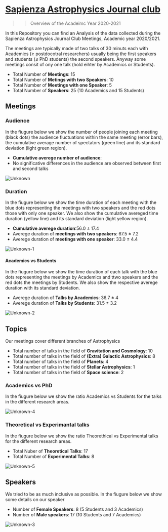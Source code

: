 # [Sapienza Astrophysics Journal club](https://sites.google.com/uniroma1.it/astrophysics-journal-club/home)

>> Overview of the Acadeimc Year 2020-2021 

In this Repository you can find an Analysis of the data collected during the Sapienza Astrophysics Journal Club Meetings, Academic year 2020/2021.

The meetings are typically made of two talks of 30 minuts each with Academics (≥ postdocotral researchers) usually being the first speakers and students (≤ PhD students) the second speakers. Anyway some meetings consit of ony one talk (hold eihter by Academics or Students).
- Total Number of **Meetings**: 15
- Total Number of **Metings with two Speakers**: 10
- Total Number of **Meetings with one Speaker**: 5
- Total Number of **Speakers**: 25 (10 Academics and 15 Students)

## Meetings

### Audience

In the fiugure below we show the number of people joining each meeting (black dots) the audience fluctuations within the same meeting (error bars), the cumulative average number of spectators (green line) and its standard deviation (light green region). 

- **Cumulative averege number of audience**: 
-  No significative differences in the audience are observed between first and second talks   


![Unknown](https://user-images.githubusercontent.com/81431176/123516670-93a1dc00-d69d-11eb-9436-185c31fe5b4e.png)




### Duration
In the fiugure below we show the time duration of each meeting with the blue dots representing the meetings with two speakers and the red dots those with only one speaker. We also show the cumulative avereged time duration (yellow line) and its standard deviation (light yellow region).
- **Cumulative averege duration**:56.0 ± 17.4
- Averege duration of **meetings with two speakers**: 67.5 ± 7.2
- Averege duration of **meetings with one speaker**: 33.0 ± 4.4

![Unknown-1](https://user-images.githubusercontent.com/81431176/123516676-9f8d9e00-d69d-11eb-83ef-97d143ac8037.png)


#### Academics vs Students
In the fiugure below we show the time duration of each talk with the blue dots representing the meetings by Academics and ttwo speakers and the red dots the meetings by Students. We also show the respective averege duration with its standard deviation.
- Averege duration of **Talks by Academics**: 36.7 ± 4
- Averege duration of **Talks by Students**: 31.5 ± 3.2

![Unknown-2](https://user-images.githubusercontent.com/81431176/123516687-b46a3180-d69d-11eb-8ee1-ddc6c141b7b4.png)


## Topics
Our meetings cover different branches of Astrophysics
- Total number of talks in the field of **Gravitation and Cosmology**: 10
- Total number of talks in the field of **(Extra) Galactic Astrophysics**: 8
- Total number of talks in the field of **Planets**: 4
- Total number of talks in the field of **Stellar Astrophysics**: 1
- Total number of talks in the field of **Space science**: 2


### Academics vs PhD

In the fiugure below we show the ratio Academics vs Students for the talks in the different research areas.

![Unknown-4](https://user-images.githubusercontent.com/81431176/123516700-bf24c680-d69d-11eb-8e53-5180a56f7dcb.png)



### Theoretical vs Experimantal talks

In the fiugure below we show the ratio Theorethical vs Experimental talks for the different research areas.
- Total Nuber of **Theoretical Talks**: 17
- Total Number of **Experimental Talks**: 8

![Unknown-5](https://user-images.githubusercontent.com/81431176/123516715-ccda4c00-d69d-11eb-9e8c-93e7dad90d3a.png)


## Speakers

We tried to be as much inclusive as possible. In the fiugure below we show some details on our speaker 
- Number of **Female Speakers**: 8 (5 Students and 3 Academics)
- Number of **Male speakers**: 17 (10 Students and 7 Academics)

![Unknown-3](https://user-images.githubusercontent.com/81431176/123516725-d663b400-d69d-11eb-9c54-eb8cd2e354df.png)

